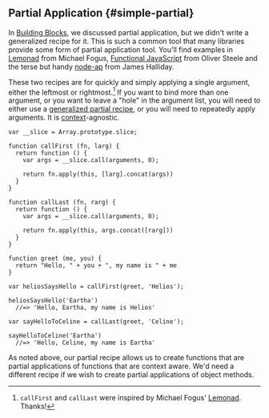 ## Partial Application {#simple-partial}

In [Building Blocks](#buildingblocks), we discussed partial application, but we didn't write a generalized recipe for it. This is such a common tool that many libraries provide some form of partial application tool. You'll find examples in [Lemonad](https://github.com/fogus/lemonad) from Michael Fogus, [Functional JavaScript](http://osteele.com/sources/javascript/functional/) from Oliver Steele and the terse but handy [node-ap](https://github.com/substack/node-ap) from James Halliday.

These two recipes are for quickly and simply applying a single argument, either the leftmost or rightmost.[^inspired] If you want to bind more than one argument, or you want to leave a "hole" in the argument list, you will need to either use a [generalized partial recipe](#simple-partial), or you will need to repeatedly apply arguments. It is [context](#context)-agnostic.

    var __slice = Array.prototype.slice;
    
    function callFirst (fn, larg) {
      return function () {
        var args = __slice.call(arguments, 0);
        
        return fn.apply(this, [larg].concat(args))
      }
    }

    function callLast (fn, rarg) {
      return function () {
        var args = __slice.call(arguments, 0);
        
        return fn.apply(this, args.concat([rarg]))
      }
    }
    
    function greet (me, you) {
      return "Hello, " + you + ", my name is " + me
    }
    
    var heliosSaysHello = callFirst(greet, 'Helios');
    
    heliosSaysHello('Eartha')
      //=> 'Hello, Eartha, my name is Helios'
      
    var sayHelloToCeline = callLast(greet, 'Celine');
    
    sayHelloToCeline('Eartha')
      //=> 'Hello, Celine, my name is Eartha'
      
As noted above, our partial recipe allows us to create functions that are partial applications of functions that are context aware. We'd need a different recipe if we wish to create partial applications of object methods.

[^inspired]: `callFirst` and `callLast` were inspired by Michael Fogus' [Lemonad](https://github.com/fogus/lemonad). Thanks!
